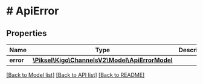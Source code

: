 # # ApiError

## Properties

Name | Type | Description | Notes
------------ | ------------- | ------------- | -------------
**error** | [**\Piksel\Kigo\ChannelsV2\Model\ApiErrorModel**](ApiErrorModel.md) |  | [optional]

[[Back to Model list]](../../README.md#models) [[Back to API list]](../../README.md#endpoints) [[Back to README]](../../README.md)
